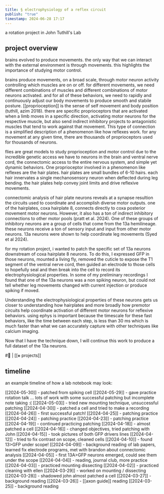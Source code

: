 ```yaml
---
title: § electrophysiology of a reflex circuit
publish: "true"
timestamp: 2024-06-28 17:17
---
```

a rotation project in John Tuthill's Lab
## project overview
brains evolved to produce movements. the only way that we can interact with the external environment is through movements. this highlights the importance of studying motor control.

brains produce movements, on a broad scale, through motor neuron activity controlling which muscles are on or off. for different movements, we need different combinations of muscles and different combinations of motor neurons activated. and for all of these behaviors, we need to rapidly and continuously adjust our body movements to produce smooth and stabile posture. [[proprioception]] is the sense of self movement and body position (tuthill, azim 2018). there are specific proprioceptors that are activated when a limb moves in a specific direction, activating motor neurons for the respective muscle, but also send indirect inhibitory projects to antagonistic muscles that tend to work against that movement. This type of connection is a simplified description of a phenomenon like how reflexes work. for any movement at any given time, there are thousands of proprioceptors used for thousands of neurons. 

flies are great models to study proprioception and motor control due to the incredible genetic access we have to neurons in the brain and ventral nerve cord, the connectomic access to the entire nervous system, and simple yet dynamic behaviors. One proprioceptor involved in a phenomenon like reflexes are the hair plates. hair plates are small bundles of 6-10 hairs. each hair innervates a single mechanosensory neuron when deflected during leg bending. the hair plates help convey joint limits and drive reflexive movements.

connectomic analysis of hair plate neurons reveals at a synapse resultion the circuits used to coordinate and accomplish diverse motor outputs. one of the hairplates, coxa hairplate 8, connects directly to coxa posterior movement motor neurons. However, it also has a ton of indirect inhibitory connections to other motor pools (pratt et al. 2024). One of these groups of inhibitory neurons are a group of cells that come from the 13a hemilineage. these neurons receive a ton of sensory input and input from other motor neurons. 13a neurons were shown to help coordinate leg movements (Syed et al 2024). 

for my rotation project, i wanted to patch the specific set of 13a neurons downstream of coxa hairplate 8 neurons. To do this, I expressed GFP in those neurons, mounted a living fly, removed the cuticle to expose the T1 segment of the ventral nerve cord, then guided an electrode to those cells to hopefully seal and then break into the cell to record its electrophysiological properties. In some of my preliminary recordings I found that one of the 13a neurons was a non spiking neuron, but could not tell whether leg movements changed with current injection or produce spiking if moved. 

Understanding the electrophysiological properties of these neurons gets us closer to understanding how hairplates and more broadly how premotor circuits help coordinate activation of different motor neurons for reflexive behaviors. using ephys is important because the timescale for these fast behaviors, like the time between each step, is less than 30 ms which is much faster than what we can accurately capture with other techniques like calcium imaging. 

Now that I have the technique down, I will continue this work to produce a full dataset of the 13a neurons.

#🐛 | [[⨳ projects]]
## timeline
an example timeline of how a lab notebook may look:

[[2024-05-30]] - patched from spiking cell
[[2024-05-29]] - gave practice rotation talk
... lots of work with some successful patching but incomplete note taking :(
[[2024-05-03]] - tried new mounting technique, unsuccessful patching
[[2024-04-30]] - patched a cell and tried to make a recording
[[2024-04-26]] - first successful patch!
[[2024-04-25]] - patching practice
[[2024-04-24]] - patching practice
[[2024-04-23]] - patching practice
[[2024-04-19]] - continued practicing patching
[[2024-04-18]] - almost patched a cell
[[2024-04-16]] - changed objectives, tried patching with John
[[2024-04-15]] - took pictures of both GFP drivers lines
[[2024-04-12]] - tried to fix contrast on scope, cleaned cells
[[2024-04-10]] - found 13>GFP under scope!
[[2024-04-09]] - background reading of lab papers, learned fix electrode programs, met with brandon about connectomic analysis
[[2024-04-05]] - first 13A>GFP neurons emerged, could see them under the scope
[[2024-04-04]] - reading, journal club, more practice
[[2024-04-03]] - practiced mounting dissecting
[[2024-04-02]] - practiced cleaning with ellen
[[2024-03-29]] - worked on mounting / dissecting
[[2024-03-28]] - shadowed john almost patched a cell
[[2024-03-27]] -  background reading
[[2024-03-26]] - [[axon guide]] reading
[[2024-03-25]] - background reading